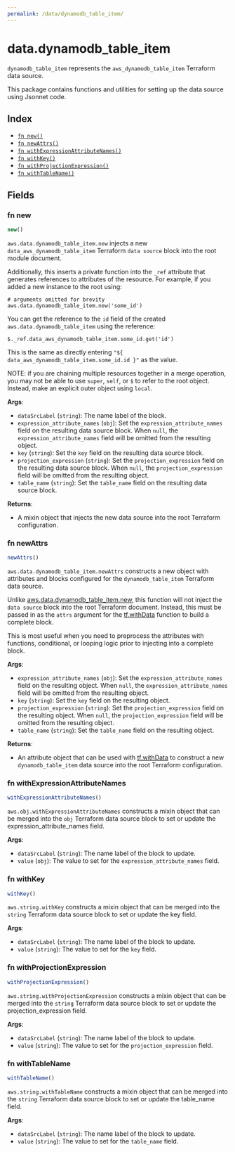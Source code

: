 ```yaml
---
permalink: /data/dynamodb_table_item/
---
```


# data.dynamodb_table_item

`dynamodb_table_item` represents the `aws_dynamodb_table_item` Terraform data source.



This package contains functions and utilities for setting up the data source using Jsonnet code.


## Index

* [`fn new()`](#fn-new)
* [`fn newAttrs()`](#fn-newattrs)
* [`fn withExpressionAttributeNames()`](#fn-withexpressionattributenames)
* [`fn withKey()`](#fn-withkey)
* [`fn withProjectionExpression()`](#fn-withprojectionexpression)
* [`fn withTableName()`](#fn-withtablename)

## Fields

### fn new

```ts
new()
```


`aws.data.dynamodb_table_item.new` injects a new `data_aws_dynamodb_table_item` Terraform `data source`
block into the root module document.

Additionally, this inserts a private function into the `_ref` attribute that generates references to attributes of the
resource. For example, if you added a new instance to the root using:

    # arguments omitted for brevity
    aws.data.dynamodb_table_item.new('some_id')

You can get the reference to the `id` field of the created `aws.data.dynamodb_table_item` using the reference:

    $._ref.data_aws_dynamodb_table_item.some_id.get('id')

This is the same as directly entering `"${ data_aws_dynamodb_table_item.some_id.id }"` as the value.

NOTE: if you are chaining multiple resources together in a merge operation, you may not be able to use `super`, `self`,
or `$` to refer to the root object. Instead, make an explicit outer object using `local`.

**Args**:
  - `dataSrcLabel` (`string`): The name label of the block.
  - `expression_attribute_names` (`obj`): Set the `expression_attribute_names` field on the resulting data source block. When `null`, the `expression_attribute_names` field will be omitted from the resulting object.
  - `key` (`string`): Set the `key` field on the resulting data source block.
  - `projection_expression` (`string`): Set the `projection_expression` field on the resulting data source block. When `null`, the `projection_expression` field will be omitted from the resulting object.
  - `table_name` (`string`): Set the `table_name` field on the resulting data source block.

**Returns**:
- A mixin object that injects the new data source into the root Terraform configuration.


### fn newAttrs

```ts
newAttrs()
```


`aws.data.dynamodb_table_item.newAttrs` constructs a new object with attributes and blocks configured for the `dynamodb_table_item`
Terraform data source.

Unlike [aws.data.dynamodb_table_item.new](#fn-new), this function will not inject the `data source`
block into the root Terraform document. Instead, this must be passed in as the `attrs` argument for the
[tf.withData](https://github.com/tf-libsonnet/core/tree/main/docs#fn-withdata) function to build a complete block.

This is most useful when you need to preprocess the attributes with functions, conditional, or looping logic prior to
injecting into a complete block.

**Args**:
  - `expression_attribute_names` (`obj`): Set the `expression_attribute_names` field on the resulting object. When `null`, the `expression_attribute_names` field will be omitted from the resulting object.
  - `key` (`string`): Set the `key` field on the resulting object.
  - `projection_expression` (`string`): Set the `projection_expression` field on the resulting object. When `null`, the `projection_expression` field will be omitted from the resulting object.
  - `table_name` (`string`): Set the `table_name` field on the resulting object.

**Returns**:
  - An attribute object that can be used with [tf.withData](https://github.com/tf-libsonnet/core/tree/main/docs#fn-withdata) to construct a new `dynamodb_table_item` data source into the root Terraform configuration.


### fn withExpressionAttributeNames

```ts
withExpressionAttributeNames()
```

`aws.obj.withExpressionAttributeNames` constructs a mixin object that can be merged into the `obj`
Terraform data source block to set or update the expression_attribute_names field.



**Args**:
  - `dataSrcLabel` (`string`): The name label of the block to update.
  - `value` (`obj`): The value to set for the `expression_attribute_names` field.


### fn withKey

```ts
withKey()
```

`aws.string.withKey` constructs a mixin object that can be merged into the `string`
Terraform data source block to set or update the key field.



**Args**:
  - `dataSrcLabel` (`string`): The name label of the block to update.
  - `value` (`string`): The value to set for the `key` field.


### fn withProjectionExpression

```ts
withProjectionExpression()
```

`aws.string.withProjectionExpression` constructs a mixin object that can be merged into the `string`
Terraform data source block to set or update the projection_expression field.



**Args**:
  - `dataSrcLabel` (`string`): The name label of the block to update.
  - `value` (`string`): The value to set for the `projection_expression` field.


### fn withTableName

```ts
withTableName()
```

`aws.string.withTableName` constructs a mixin object that can be merged into the `string`
Terraform data source block to set or update the table_name field.



**Args**:
  - `dataSrcLabel` (`string`): The name label of the block to update.
  - `value` (`string`): The value to set for the `table_name` field.

